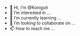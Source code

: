 - 👋 Hi, I’m @Koniguti
- 👀 I’m interested in ...
- 🌱 I’m currently learning ...
- 💞️ I’m looking to collaborate on ...
- 📫 How to reach me ...

<!---
Koniguti/Koniguti is a ✨ special ✨ repository because its `README.md` (this file) appears on your GitHub profile.
You can click the Preview link to take a look at your changes.
--->
